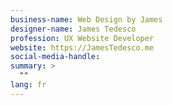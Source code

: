 ```yaml
---
business-name: Web Design by James
designer-name: James Tedesco
profession: UX Website Developer
website: https://JamesTedesco.me
social-media-handle:
summary: >
  ""
lang: fr
---
```

